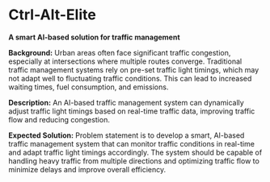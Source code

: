# Ctrl-Alt-Elite </br>
**A smart AI-based solution for traffic management**


**Background:** Urban areas often face significant traffic congestion, especially at intersections where multiple routes converge. Traditional traffic management systems rely on pre-set traffic light timings, which may not adapt well to fluctuating traffic conditions. This can lead to increased waiting times, fuel consumption, and emissions. 


**Description:** An AI-based traffic management system can dynamically adjust traffic light timings based on real-time traffic data, improving traffic flow and reducing congestion. 


**Expected Solution:** Problem statement is to develop a smart, AI-based traffic management system that can monitor traffic conditions in real-time and adapt traffic light timings accordingly. The system should be capable of handling heavy traffic from multiple directions and optimizing traffic flow to minimize delays and improve overall efficiency.
